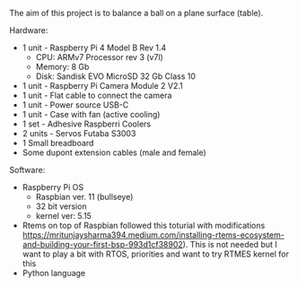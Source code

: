 The aim of this project is to balance a ball on a plane surface (table).

Hardware:
- 1 unit - Raspberry Pi 4 Model B Rev 1.4
  - CPU: ARMv7 Processor rev 3 (v7l)
  - Memory: 8 Gb
  - Disk: Sandisk EVO MicroSD 32 Gb Class 10
- 1 unit - Raspberry Pi Camera Module 2 V2.1
- 1 unit - Flat cable to connect the camera
- 1 unit - Power source USB-C
- 1 unit - Case with fan (active cooling)
- 1 set - Adhesive Raspberri Coolers
- 2 units - Servos Futaba S3003
- 1 Small breadboard
- Some dupont extension cables (male and female)


Software:
- Raspberry Pi OS
  - Raspbian ver. 11 (bullseye)
  - 32 bit version
  - kernel ver: 5.15
- Rtems on top of Raspbian followed this toturial with modifications https://mritunjaysharma394.medium.com/installing-rtems-ecosystem-and-building-your-first-bsp-993d1cf38902). This is not needed but I want to play a bit with RTOS, priorities and want to try RTMES kernel for this
- Python language